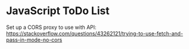 # JavaScript ToDo List




Set up a CORS proxy to use with API:
https://stackoverflow.com/questions/43262121/trying-to-use-fetch-and-pass-in-mode-no-cors